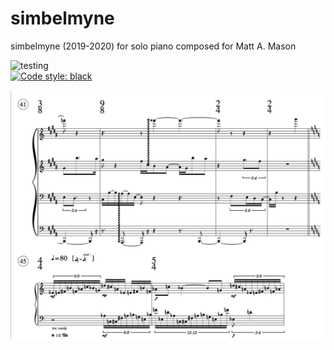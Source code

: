 # simbelmyne
simbelmyne (2019-2020) for solo piano composed for Matt A. Mason <br/>

![testing](https://github.com/GregoryREvans/sim/workflows/testing/badge.svg) <br />
[![Code style: black](https://img.shields.io/badge/code%20style-black-000000.svg)](https://github.com/python/black) <br />

![](example.png) <br />
